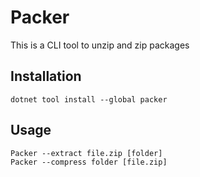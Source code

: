 # Packer
This is a CLI tool to unzip and zip packages

## Installation
```dotnet tool install --global packer```

## Usage
```
Packer --extract file.zip [folder]
Packer --compress folder [file.zip]
```

